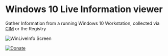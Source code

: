 # Windows 10 Live Information viewer 

Gather Information from a running Windows 10 Workstation, collected via [CIM](https://docs.microsoft.com/en-us/windows/win32/wmisdk/common-information-model) or the Registry<br> 

![WinLiveInfo Screen](https://raw.githubusercontent.com/kacos2000/Win10LiveInfo/main/WinLiveInfo118.jpg)

[![Donate](https://img.shields.io/badge/Donate-PayPal-green.svg)](https://www.paypal.com/donate?hosted_button_id=69L3MWGCKVMA6)
